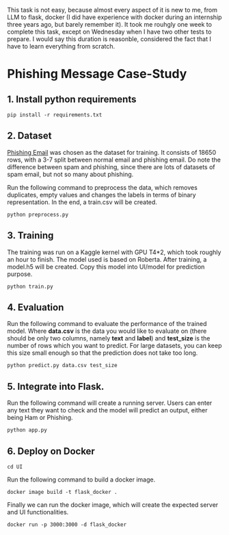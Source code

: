 This task is not easy, because almost every aspect of it is new to me, from LLM to flask, docker (I did have experience with docker during an internship three years ago, but barely remember it). It took me rouhgly one week to complete this task, except on Wednesday when I have two other tests to prepare. I would say this duration is reasonble, considered the fact that I have to learn everything from scratch.

# Phishing Message Case-Study
## 1. Install python requirements

```
pip install -r requirements.txt
```

## 2. Dataset
[Phishing Email](https://www.kaggle.com/datasets/subhajournal/phishingemails) was chosen as the dataset for training. It consists of 18650 rows, with a 3-7 split between normal email and phishing email. Do note the difference between spam and phishing, since there are lots of datasets of spam email, but not so many about phishing.

Run the following command to preprocess the data, which removes duplicates, empty values and changes the labels in terms of binary representation. In the end, a train.csv will be created.
```
python preprocess.py
```

## 3. Training

The training was run on a Kaggle kernel with GPU T4*2, which took roughly an hour to finish. The model used is based on Roberta. After training, a model.h5 will be created. Copy this model into UI/model for prediction purpose.
```
python train.py
```

## 4. Evaluation

Run the following command to evaluate the performance of the trained model. Where **data.csv** is the data you would like to evaluate on (there should be only two columns, namely **text** and **label**) and **test_size** is the number of rows which you want to predict. For large datasets, you can keep this size small enough so that the prediction does not take too long.
```
python predict.py data.csv test_size
```

## 5. Integrate into Flask.
Run the following command will create a running server. Users can enter any text they want to check and the model will predict an output, either being Ham or Phishing.
```
python app.py
```

## 6. Deploy on Docker
```
cd UI
```
Run the following command to build a docker image.
```
docker image build -t flask_docker .
```
Finally we can run the docker image, which will create the expected server and UI functionalities.
```
docker run -p 3000:3000 -d flask_docker
```